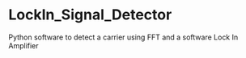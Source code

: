 # LockIn_Signal_Detector
Python software to detect a carrier using FFT and a software Lock In Amplifier
